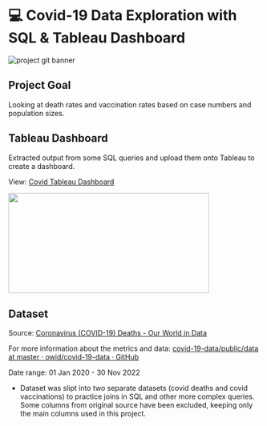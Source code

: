 # 💻 Covid-19 Data Exploration with SQL & Tableau Dashboard
![project git banner](https://user-images.githubusercontent.com/88495091/209375767-3b371554-f78b-409d-9956-f1244f22d27b.png)


## Project Goal
Looking at death rates and vaccination rates based on case numbers and population sizes.

## Tableau Dashboard
Extracted output from some SQL queries and upload them onto Tableau to create a dashboard.

View: <a href="https://public.tableau.com/views/CovidDashboard_16700849061050/Dashboard1?:language=en-GB&:display_count=n&:origin=viz_share_link"> Covid Tableau Dashboard
  </a>

<div>
<a href="https://public.tableau.com/views/CovidDashboard_16700849061050/Dashboard1?:language=en-GB&:display_count=n&:origin=viz_share_link">
  <img src="https://user-images.githubusercontent.com/88495091/209373499-cc685178-3bac-4924-a6bb-31cc897d340d.PNG" width="400" height="200" />
</a>
</div>

## Dataset

Source: [Coronavirus (COVID-19) Deaths - Our World in Data](https://ourworldindata.org/covid-deaths)

For more information about the metrics and data: [covid-19-data/public/data at master · owid/covid-19-data · GitHub](https://github.com/owid/covid-19-data/tree/master/public/data)

Date range: 01 Jan 2020 - 30 Nov 2022

- Dataset was slipt into two separate datasets (covid deaths and covid vaccinations) to practice joins in SQL and other more complex queries. Some columns from original source have been excluded, keeping only the main columns used in this project.

